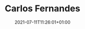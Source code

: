 ---
title: "Carlos Fernandes"
date: 2021-07-11T11:26:01+01:00
weight: 
summary: "Cook assistant"
role: "crew"
profile_image: "/people_photos/carlos_fernandes.jpeg"
website: ""
---